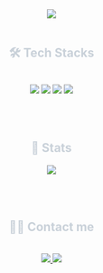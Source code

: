 <!-- 가운데 정렬된 파도 애니메이션 이미지를 추가합니다. -->
<div align="center">
    <img src="https://capsule-render.vercel.app/api?type=waving&color=0:3700ff,100:050000&height=180&text=Fargoewave&animation=fadeIn&fontColor=ffffff&fontSize=40" />
</div>


<div align="center"> 
    <div style="font-weight: 700; font-size: 15px; text-align: center; color: #c9d1d9;">  </div> 
</div>

<br>


<!-- 기술 스택(Tech Stacks) -->
<div align="center">
    <!-- "Tech Stacks" 제목 -->
    <h2 style="border: none; color: #c9d1d9;"> 🛠️ Tech Stacks </h2> <br> 
    <!-- 기술 스택 배지들을 중앙 정렬로 나열 -->
    <div style="margin: 0 auto; text-align: center;" align="center"> 
        <img src="https://img.shields.io/badge/Java-007396?style=for-the-badge&logo=Java&logoColor=white">
        <img src="https://img.shields.io/badge/MySQL-4479A1?style=for-the-badge&logo=MySQL&logoColor=white">
        <img src="https://img.shields.io/badge/Spring-6DB33F?style=for-the-badge&logo=Spring&logoColor=white">
        <img src="https://img.shields.io/badge/Spring Boot-6DB33F?style=for-the-badge&logo=Spring Boot&logoColor=white">
    </div>
</div>

<br>
<br>
<br>

<!-- 통계(Stats) 섹션 시작 -->
<div align="center"> 
    <!-- "Stats" 제목 -->
    <h2 style="border: none; color: #c9d1d9;"> 🏅 Stats </h2> 
    <!-- 깃허브 프로필 통계 데이터를 표시하는 이미지. vercel의 GitHub Readme Stats API를 사용하여 프로필 통계를 표시합니다. -->
    <div align="center"> 
        <img src="https://github-readme-stats.vercel.app/api?username=fargoe&bg_color=60,8b8989,00000000&title_color=ffffff&text_color=ffffff" />
    </div> 
</div>

<br>
<br>
<br>

<!-- 연락처(Contact me) -->
<div align="center">
    <!-- "Contact me" 제목 -->
    <h2 style="border: none; color: #c9d1d9;"> 🧑‍💻 Contact me </h2> <br> 
    <!-- 중앙 정렬된 티스토리 및 이메일 링크 배지 -->
    <div align="center"> 
        <a href="https://fargoewave.tistory.com/"> 
            <img src="https://img.shields.io/badge/Tistory-000000?style=for-the-badge&logo=Tistory&logoColor=white&link=https://fargoewave.tistory.com/">
        </a>
        <a href="mailto:fargoewave@gmail.com"> 
            <img src="https://img.shields.io/badge/Gmail-EA4335?style=for-the-badge&logo=Gmail&logoColor=white&link=mailto:fargoewave@gmail.com">
        </a>
    </div>  
    <br> 
</div>

<br>
<br>
<br>

